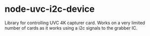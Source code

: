 # node-uvc-i2c-device

Library for controlling UVC 4K capturer card. Works on a very limited number of cards as it works using a i2c signals to the grabber IC.
